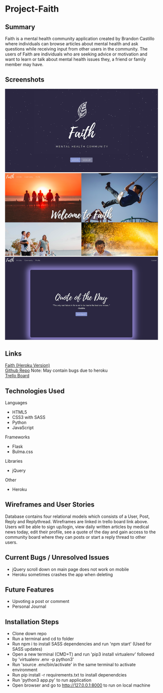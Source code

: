 # Project-Faith

## Summary
Faith is a mental health community application created by Brandon Castillo where individuals can browse articles about mental health and ask questions while receiving input from other users in the community.
The users of Faith are individuals who are seeking advice or motivation and want to learn or talk about mental health issues they, a friend or family member may have.

## Screenshots
![](assets/Landing.png)
![](assets/Main.png)
![](assets/Profile.png)


## Links
<a href="https://faith-community.herokuapp.com/">Faith (Heroku Version) <br>
<a href="https://github.com/brandonmcastillo/Project-Faith">Github Repo</a> Note: May contain bugs due to heroku</a>
<br>
<a href="https://trello.com/b/qzbvwKuk/faith">Trello Board</a>




## Technologies Used
Languages
- HTML5
- CSS3 with SASS
- Python
- JavaScript

Frameworks
- Flask
- Bulma.css

Libraries
- jQuery

Other
- Heroku

## Wireframes and User Stories
Database contains four relational models which consists of a User, Post, Reply and Replythread.
Wireframes are linked in trello board link above. Users will be able to sign up/login, view daily written articles by medical news today, edit their profile, see a quote of the day and gain access to the community board where they can posts or start a reply thread to other users.  

## Current Bugs / Unresolved Issues
- jQuery scroll down on main page does not work on mobile
- Heroku sometimes crashes the app when deleting

## Future Features
- Upvoting a post or comment
- Personal Journal 


## Installation Steps
- Clone down repo
- Run a terminal and cd to folder
- Run npm i to install SASS dependencies and run 'npm start' (Used for SASS updates)
- Open a new terminal (CMD+T) and run 'pip3 install virtualenv' followed by 'virtualenv .env -p python3'
- Run 'source .env/bin/activate' in the same terminal to activate environment
- Run pip install -r requirements.txt to install depenendcies
- Run 'python3 app.py' to run application
- Open browser and go to http://127.0.0.1:8000 to run on local machine





